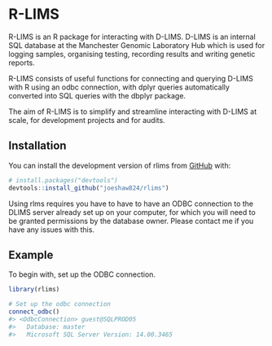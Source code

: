 
<!-- README.md is generated from README.Rmd. Please edit that file -->

# R-LIMS

<!-- badges: start -->
<!-- badges: end -->

R-LIMS is an R package for interacting with D-LIMS. D-LIMS is an
internal SQL database at the Manchester Genomic Laboratory Hub which is
used for logging samples, organising testing, recording results and
writing genetic reports.

R-LIMS consists of useful functions for connecting and querying D-LIMS
with R using an odbc connection, with dplyr queries automatically
converted into SQL queries with the dbplyr package.

The aim of R-LIMS is to simplify and streamline interacting with D-LIMS
at scale, for development projects and for audits.

## Installation

You can install the development version of rlims from
[GitHub](https://github.com/) with:

``` r
# install.packages("devtools")
devtools::install_github("joeshaw824/rlims")
```

Using rlms requires you have to have to have an ODBC connection to the
DLIMS server already set up on your computer, for which you will need to
be granted permissions by the database owner. Please contact me if you
have any issues with this.

## Example

To begin with, set up the ODBC connection.

``` r
library(rlims)

# Set up the odbc connection
connect_odbc()
#> <OdbcConnection> guest@SQLPROD05
#>   Database: master
#>   Microsoft SQL Server Version: 14.00.3465
```
